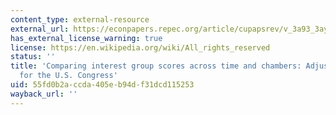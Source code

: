 ```yaml
---
content_type: external-resource
external_url: https://econpapers.repec.org/article/cupapsrev/v_3a93_3ay_3a1999_3ai_3a01_3ap_3a33-50_5f21.htm
has_external_license_warning: true
license: https://en.wikipedia.org/wiki/All_rights_reserved
status: ''
title: 'Comparing interest group scores across time and chambers: Adjusted ADA scores
  for the U.S. Congress'
uid: 55fd0b2a-ccda-405e-b94d-f31dcd115253
wayback_url: ''
---
```

